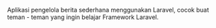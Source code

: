 Aplikasi pengelola berita sederhana menggunakan Laravel, cocok buat teman - teman yang ingin belajar Framework Laravel.
